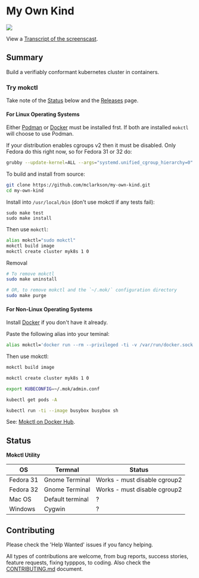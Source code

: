 # My Own Kind

![](docs/images/mokctl-demo.gif)

View a [Transcript of the screenscast](/cmdline-player/install-mokctl-linux.md).

## Summary

Build a verifiably conformant kubernetes cluster in containers.

### Try mokctl

Take note of the [Status](#status) below and the [Releases](https://github.com/mclarkson/my-own-kind/releases) page.

#### For Linux Operating Systems

Either [Podman](https://podman.io/) or [Docker](https://www.docker.com/get-started) must be installed frst. If both are installed `mokctl` will choose to use Podman.

If your distribution enables cgroups v2 then it must be disabled. Only Fedora do this right now, so for Fedora 31 or 32 do:

```bash
grubby --update-kernel=ALL --args="systemd.unified_cgroup_hierarchy=0"
```

To build and install from source:

```bash
git clone https://github.com/mclarkson/my-own-kind.git
cd my-own-kind
```

Install into `/usr/local/bin` (don't use mokctl if any tests fail):

```none
sudo make test
sudo make install
```

Then use `mokctl`:

```bash
alias mokctl="sudo mokctl"
mokctl build image
mokctl create cluster myk8s 1 0
```

Removal

```bash
# To remove mokctl
sudo make uninstall

# OR, to remove mokctl and the `~/.mok/` configuration directory
sudo make purge
```

#### For Non-Linux Operating Systems

Install [Docker](https://docs.docker.com/get-docker/) if you don't have it already.

Paste the following alias into your teminal:

```bash
alias mokctl='docker run --rm --privileged -ti -v /var/run/docker.sock:/var/run/docker.sock -v ~/.mok/:/root/.mok/ -e TERM=xterm-256color mclarkson/mokctl'
```

Then use mokctl:

```bash
mokctl build image

mokctl create cluster myk8s 1 0

export KUBECONFIG=~/.mok/admin.conf

kubectl get pods -A

kubectl run -ti --image busybox busybox sh
```

See: [Mokctl on Docker Hub](https://hub.docker.com/r/mclarkson/mokctl).

## Status

**Mokctl Utility**

| OS        | Termnal          | Status                       |
| --------- | ---------------- | ---------------------------- |
| Fedora 31 | Gnome Terminal   | Works - must disable cgroup2 |
| Fedora 32 | Gnome Terminal   | Works - must disable cgroup2 |
| Mac OS    | Default terminal | ?                            |
| Windows   | Cygwin           | ?                            |

## Contributing

Please check the 'Help Wanted' issues if you fancy helping.

All types of contributions are welcome, from bug reports, success stories, feature requests, fixing typppos, to coding. Also check the [CONTRIBUTING.md](/CONTRIBUTING.md) document.
